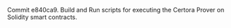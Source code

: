 Commit e840ca9.                    Build and Run scripts for executing the Certora Prover on Solidity smart contracts.